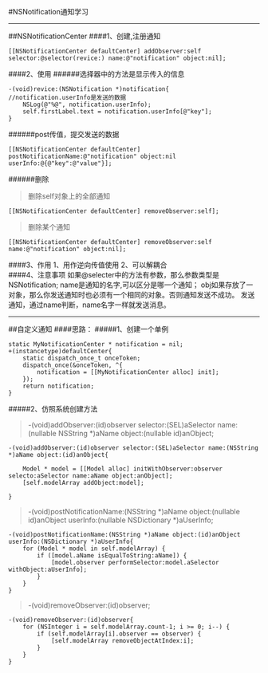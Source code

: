 #NSNotification通知学习

---

##NSNotificationCenter
####1、创建,注册通知
```
[[NSNotificationCenter defaultCenter] addObserver:self selector:@selector(revice:) name:@"notification" object:nil];
```
####2、使用
######选择器中的方法是显示传入的信息
```
-(void)revice:(NSNotification *)notification{
//notification.userInfo是发送的数据
    NSLog(@"%@", notification.userInfo);
    self.firstLabel.text = notification.userInfo[@"key"];
}
```
######post传值，提交发送的数据
```
[[NSNotificationCenter defaultCenter] postNotificationName:@"notification" object:nil userInfo:@{@"key":@"value"}];
```
######删除
>删除self对象上的全部通知
```
[[NSNotificationCenter defaultCenter] removeObserver:self];
```
>删除某个通知
```
[[NSNotificationCenter defaultCenter] removeObserver:self name:@"notification" object:nil];
```

####3、作用
    1、用作逆向传值使用
    2、可以解耦合    
####4、注意事项
    如果@selecter中的方法有参数，那么参数类型是NSNotification; 
        name是通知的名字,可以区分是哪一个通知；
        obj如果存放了一对象，那么你发送通知时也必须有一个相同的对象。否则通知发送不成功。
    发送通知，通过name判断，name名字一样就发送消息。

---

##自定义通知
####思路：
#####1、创建一个单例
```
static MyNotificationCenter * notification = nil;
+(instancetype)defaultCenter{
    static dispatch_once_t onceToken;
    dispatch_once(&onceToken, ^{
        notification = [[MyNotificationCenter alloc] init];
    });
    return notification;
}
```
#####2、仿照系统创建方法
> -(void)addObserver:(id)observer selector:(SEL)aSelector name:(nullable NSString *)aName object:(nullable id)anObject;

```
-(void)addObserver:(id)observer selector:(SEL)aSelector name:(NSString *)aName object:(id)anObject{
    
    Model * model = [[Model alloc] initWithObserver:observer selecto:aSelector name:aName object:anObject];
    [self.modelArray addObject:model];
    
}
```

>-(void)postNotificationName:(NSString *)aName object:(nullable id)anObject userInfo:(nullable NSDictionary *)aUserInfo;

```
-(void)postNotificationName:(NSString *)aName object:(id)anObject userInfo:(NSDictionary *)aUserInfo{
    for (Model * model in self.modelArray) {
        if ([model.aName isEqualToString:aName]) {
            [model.observer performSelector:model.aSelector withObject:aUserInfo];
        }
    }
}
```

>-(void)removeObserver:(id)observer;

```
-(void)removeObserver:(id)observer{
    for (NSInteger i = self.modelArray.count-1; i >= 0; i--) {
        if (self.modelArray[i].observer == observer) {
            [self.modelArray removeObjectAtIndex:i];
        }
    }
}
```

